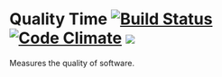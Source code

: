 # Quality Time [![Build Status](https://travis-ci.org/jeroenpeeters/quality-time.svg?branch=master)](https://travis-ci.org/jeroenpeeters/quality-time) [![Code Climate](https://codeclimate.com/github/jeroenpeeters/quality-time/badges/gpa.svg)](https://codeclimate.com/github/jeroenpeeters/quality-time) <a href="https://codeclimate.com/github/jeroenpeeters/quality-time/coverage"><img src="https://codeclimate.com/github/jeroenpeeters/quality-time/badges/coverage.svg" /></a>

Measures the quality of software.
